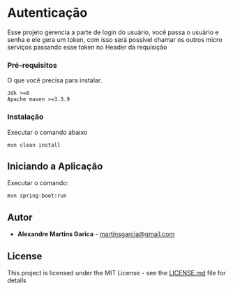 # Autenticação

Esse projeto gerencia a parte de login do usuário, você passa o usuário e senha e ele gera um token, com isso será possível chamar os outros micro serviços passando esse token no Header da requisição


### Pré-requisitos

O que você precisa para instalar.

```
Jdk >=8
Apache maven >=3.3.9
```

### Instalação

Executar o comando abaixo

```
mvn clean install 
```

## Iniciando a Aplicação

Executar o comando:

```
mvn spring-boot:run
```

## Autor

* **Alexandre Martins Garica** - martinsgarcia@gmail.com

## License

This project is licensed under the MIT License - see the [LICENSE.md](LICENSE.md) file for details
